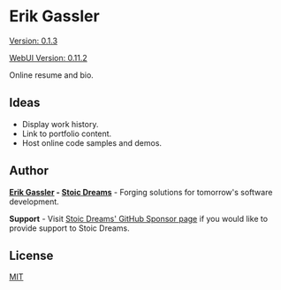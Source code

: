 # Erik Gassler

[Version: 0.1.3](https://github.com/StoicDreams/ErikGassler)

[WebUI Version: 0.11.2](https://github.com/StoicDreams/WebUI)

Online resume and bio.

## Ideas

* Display work history.
* Link to portfolio content.
* Host online code samples and demos.

## Author

**[Erik Gassler](https://www.erikgassler.com) - [Stoic Dreams](https://www.stoicdreams.com)** - Forging solutions for tomorrow's software development.

**Support** - Visit [Stoic Dreams' GitHub Sponsor page](https://github.com/sponsors/StoicDreams) if you would like to provide support to Stoic Dreams.

## License

[MIT](LICENSE)
